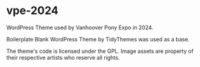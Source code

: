 # vpe-2024

WordPress Theme used by Vanhoover Pony Expo in 2024.

Boilerplate Blank WordPress Theme by TidyThemes was used as a base.

The theme's code is licensed under the GPL.
Image assets are property of their respective artists who reserve all rights. 
